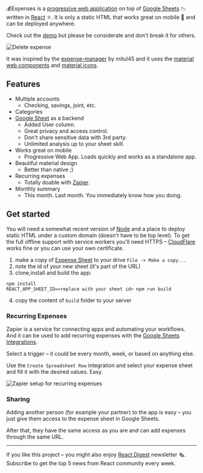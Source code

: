 💰Expenses is a [progressive web application](https://developers.google.com/web/progressive-web-apps/) on top of [Google Sheets](https://developers.google.com/sheets/) 📉 written in [React](https://facebook.github.io/react/) ⚛️. It is only a static HTML that works great on mobile 📱 and can be deployed anywhere.

Check out the [demo](https://demo-expenses.chodounsky.net) but please be considerate and don't break it for others.

![Delete expense](doc/delete-expense.gif)

It was inspired by the [expense-manager](https://github.com/mitul45/expense-manager) by mitul45 and it uses the [material web components](https://material.io/components/) and [material icons](https://material.io/icons/).

## Features

* Multiple accounts
  * Checking, savings, joint, etc.
* Categories
* [Google Sheet](https://docs.google.com/spreadsheets/d/1FaxN9KFW7P5FplfjNHkNng58PHqaG7T0TAM2JfoObCg/edit?usp=sharing) as a backend
  * Added User column.
  * Great privacy and access control.
  * Don't share sensitive data with 3rd party.
  * Unlimited analysis up to your sheet skill.
* Works great on mobile
  * Progressive Web App. Loads quickly and works as a standalone app.
* Beautiful material design
  * Better than native ;)
* Recurring expenses
  * Totally doable with [Zapier](http://zapier.com/).
* Monthly summary
  * This month. Last month. You immediately know how you doing.

## Get started

You will need a somewhat recent version of [Node](https://nodejs.org/en/) and a place to deploy static HTML under a custom domain (doesn't have to be top level). To get the full offline support with service workers you'll need HTTPS – [CloudFlare](cloudflare.com) works fine or you can use your own certificate.

1) make a copy of [Expense Sheet](https://docs.google.com/spreadsheets/d/1Lz1_gHIgCKPKhJpFerq9PoNy-TIst7eLZ5plQi5Prv0/edit?usp=sharing) to your drive `File -> Make a copy...`
2) note the id of your new sheet (it's part of the URL)
3) clone,install and build the app:


```
npm install
REACT_APP_SHEET_ID=<replace with your sheet id> npm run build
```

4) copy the content of `build` folder to your server

### Recurring Expenses

Zapier is a service for connecting apps and automating your workflows. And it can be used to add recurring expenses with the [Google Sheets Integrations](https://zapier.com/zapbook/google-sheets/).

Select a trigger – it could be every month, week, or based on anything else.

Use the `Create Spreadsheet Row` integration and select your expense sheet and fill it with the desired values. Easy.

![Zapier setup for recurring expenses](doc/zapier.png)

### Sharing

Adding another person (for example your partner) to the app is easy – you just give them access to the expense sheet in Google Sheets.

After that, they have the same access as you are and can add expenses through the same URL.

---

If you like this project – you might also enjoy [React Digest](https://reactdigest.net/) newsletter 🗞. Subscribe to get the top 5 news from React community every week.
